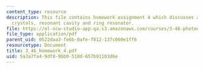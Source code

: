 ```yaml
---
content_type: resource
description: This file contains homework assignment 4 which discusses aobut photonic
  crystals, resonant cavity and ring resonator.
file: https://ol-ocw-studio-app-qa.s3.amazonaws.com/courses/3-46-photonic-materials-and-devices-spring-2006/5a3a7fa49df89bb0518d657b91103d6e_3_46_homework_4.pdf
file_type: application/pdf
parent_uid: 0522daa3-fe6b-0afe-f812-137c060e1ff6
resourcetype: Document
title: 3_46_homework_4.pdf
uid: 5a3a7fa4-9df8-9bb0-518d-657b91103d6e
---
```

